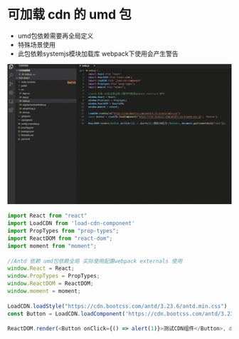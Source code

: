 # 可加载 cdn 的 umd 包
- umd包依赖需要再全局定义
- 特殊场景使用
- 此包依赖systemjs模块加载库 webpack下使用会产生警告

![avatar](GIF.gif)

```javascript
import React from "react"
import LoadCDN from 'load-cdn-component'
import PropTypes from "prop-types";
import ReactDOM from "react-dom";
import moment from "moment";

//Antd 依赖 umd包依赖全局 实际使用配置webpack externals 使用
window.React = React;
window.PropTypes = PropTypes;
window.ReactDOM = ReactDOM;
window.moment = moment;

LoadCDN.loadStyle("https://cdn.bootcss.com/antd/3.23.6/antd.min.css")
const Button = LoadCDN.loadComponent('https://cdn.bootcss.com/antd/3.23.6/antd.min.js', 'Button')

ReactDOM.render(<Button onClick={() => alert(1)}>测试CDN组件</Button>, document.getElementById("root"));

```
